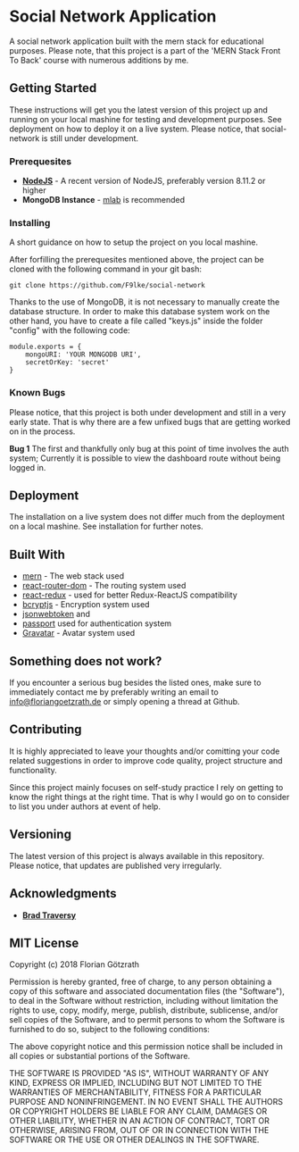 # Social Network Application

A social network application built with the mern stack for educational purposes. Please note, that this project is a part of the 'MERN Stack Front To Back' course with numerous additions by me.

## Getting Started

These instructions will get you the latest version of this project up and running on your local mashine for testing and development purposes. See deployment on how to deploy it on a live system. Please notice, that social-network is still under development.

### Prerequesites

* **[NodeJS](https://nodejs.org/en/)** - A recent version of NodeJS, preferably version 8.11.2 or higher
* **MongoDB Instance** - [mlab](https://mlab.com/) is recommended

### Installing

A short guidance on how to setup the project on you local mashine.

After forfilling the prerequesites mentioned above, the project can be cloned with the following command in your git bash:

```
git clone https://github.com/F9lke/social-network
```

Thanks to the use of MongoDB, it is not necessary to manually create the database structure. In order to make this database system work on the other hand, you have to create a file called "keys.js" inside the folder "config" with the following code:

```
module.exports = {
    mongoURI: 'YOUR MONGODB URI',
    secretOrKey: 'secret'
}
```


### Known Bugs

Please notice, that this project is both under development and still in a very early state. That is why there are a few unfixed bugs that are getting worked on in the process.


**Bug 1** The first and thankfully only bug at this point of time involves the auth system; Currently it is possible to view the dashboard route without being logged in.



## Deployment

The installation on a live system does not differ much from the deployment on a local mashine. See installation for further notes.


## Built With

* [mern](http://mern.io/) - The web stack used
* [react-router-dom](https://github.com/ReactTraining/react-router/tree/master/packages/react-router-dom) - The routing system used
* [react-redux](https://github.com/reduxjs/react-redux) - used for better Redux-ReactJS compatibility
* [bcryptjs](https://github.com/dcodeIO/bcrypt.js) - Encryption system used
* [jsonwebtoken](https://github.com/auth0/node-jsonwebtoken) and
* [passport]() used for authentication system
* [Gravatar](https://en.gravatar.com/) - Avatar system used


## Something does not work?

If you encounter a serious bug besides the listed ones, make sure to immediately contact me by preferably writing an email to info@floriangoetzrath.de or simply opening a thread at Github.


## Contributing

It is highly appreciated to leave your thoughts and/or comitting your code related suggestions in order to improve code quality, project structure and functionality.

Since this project mainly focuses on self-study practice I rely on getting to know the right things at the right time. That is why I would go on to consider to list you under authors at event of help.


## Versioning

The latest version of this project is always available in this repository. Please notice, that updates are published very irregularly.


## Acknowledgments

* **[Brad Traversy](https://www.traversymedia.com/)**


## MIT License

Copyright (c) 2018 Florian Götzrath

Permission is hereby granted, free of charge, to any person obtaining a copy of this software and associated documentation files (the "Software"), to deal in the Software without restriction, including without limitation the rights to use, copy, modify, merge, publish, distribute, sublicense, and/or sell copies of the Software, and to permit persons to whom the Software is furnished to do so, subject to the following conditions:

The above copyright notice and this permission notice shall be included in all copies or substantial portions of the Software.

THE SOFTWARE IS PROVIDED "AS IS", WITHOUT WARRANTY OF ANY KIND, EXPRESS OR IMPLIED, INCLUDING BUT NOT LIMITED TO THE WARRANTIES OF MERCHANTABILITY, FITNESS FOR A PARTICULAR PURPOSE AND NONINFRINGEMENT. IN NO EVENT SHALL THE AUTHORS OR COPYRIGHT HOLDERS BE LIABLE FOR ANY CLAIM, DAMAGES OR OTHER LIABILITY, WHETHER IN AN ACTION OF CONTRACT, TORT OR OTHERWISE, ARISING FROM, OUT OF OR IN CONNECTION WITH THE SOFTWARE OR THE USE OR OTHER DEALINGS IN THE SOFTWARE.